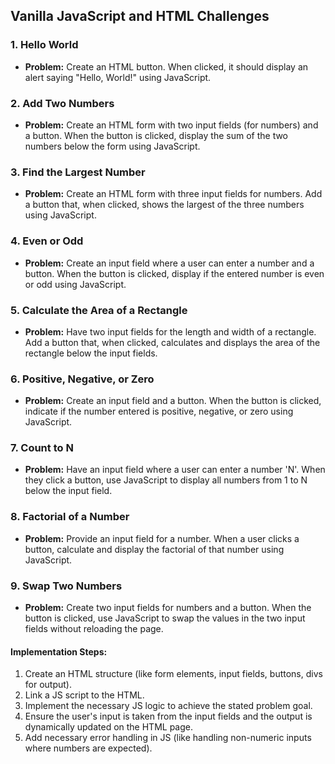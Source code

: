 ## Vanilla JavaScript and HTML Challenges

### 1. Hello World
- **Problem:** Create an HTML button. When clicked, it should display an alert saying "Hello, World!" using JavaScript.

### 2. Add Two Numbers
- **Problem:** Create an HTML form with two input fields (for numbers) and a button. When the button is clicked, display the sum of the two numbers below the form using JavaScript.

### 3. Find the Largest Number
- **Problem:** Create an HTML form with three input fields for numbers. Add a button that, when clicked, shows the largest of the three numbers using JavaScript.

### 4. Even or Odd
- **Problem:** Create an input field where a user can enter a number and a button. When the button is clicked, display if the entered number is even or odd using JavaScript.

### 5. Calculate the Area of a Rectangle
- **Problem:** Have two input fields for the length and width of a rectangle. Add a button that, when clicked, calculates and displays the area of the rectangle below the input fields.

### 6. Positive, Negative, or Zero
- **Problem:** Create an input field and a button. When the button is clicked, indicate if the number entered is positive, negative, or zero using JavaScript.

### 7. Count to N
- **Problem:** Have an input field where a user can enter a number 'N'. When they click a button, use JavaScript to display all numbers from 1 to N below the input field.

### 8. Factorial of a Number
- **Problem:** Provide an input field for a number. When a user clicks a button, calculate and display the factorial of that number using JavaScript.

### 9. Swap Two Numbers
- **Problem:** Create two input fields for numbers and a button. When the button is clicked, use JavaScript to swap the values in the two input fields without reloading the page.

<!-- ### 10. Table of a Number
- **Problem:** Have an input field for a number and a button. When the button is clicked, display the multiplication table of the entered number up to 10 below the input field using JavaScript. -->

#### Implementation Steps:
1. Create an HTML structure (like form elements, input fields, buttons, divs for output).
2. Link a JS script to the HTML.
3. Implement the necessary JS logic to achieve the stated problem goal.
4. Ensure the user's input is taken from the input fields and the output is dynamically updated on the HTML page.
5. Add necessary error handling in JS (like handling non-numeric inputs where numbers are expected).